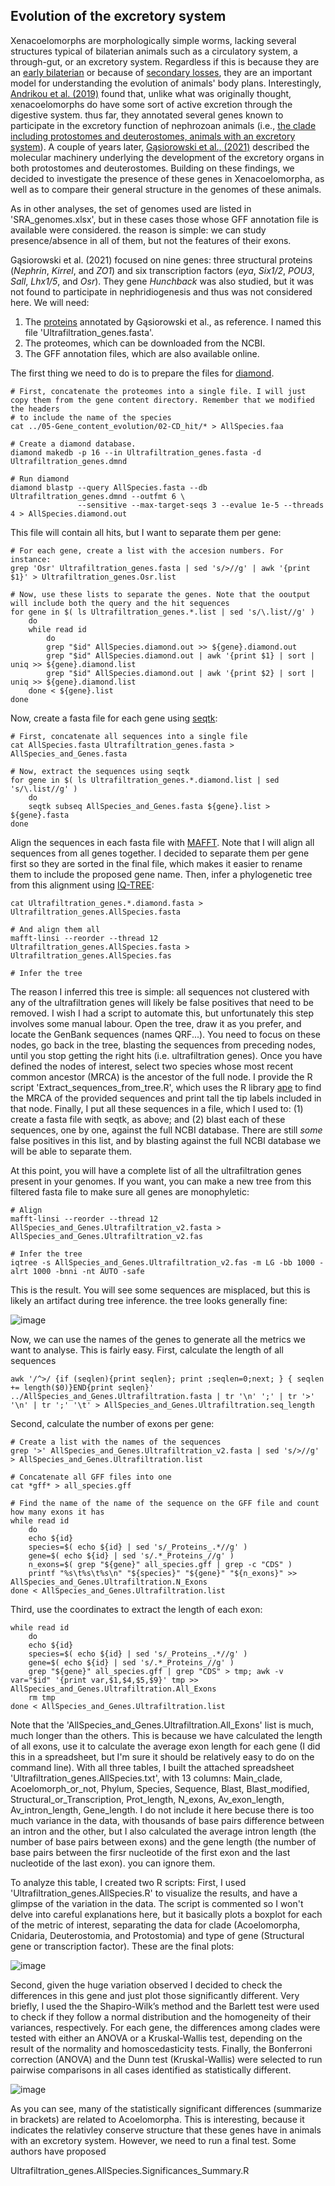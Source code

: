 ## Evolution of the excretory system
Xenacoelomorphs are morphologically simple worms, lacking several structures typical of bilaterian animals such as a circulatory system, a through-gut, or an excretory system. Regardless if this is because they are an [early bilaterian](https://www.nature.com/articles/nature16520) or because of [secondary losses](https://www.sciencedirect.com/science/article/pii/S0960982219304075), they are an important model for understanding the evolution of animals' body plans. Interestingly, [Andrikou et al. (2019)](https://doi.org/10.1371/journal.pbio.3000408) found that, unlike what was originally thought, xenacoelomorphs do have some sort of active excretion through the digestive system. thus far, they annotated several genes known to participate in the excretory function of nephrozoan animals (i.e., [the clade including protostomes and deuterostomes, animals with an excretory system](https://doi.org/10.1046/j.1463-6409.2002.00090.x)). A couple of years later, [Gąsiorowski et al., (2021)](https://doi.org/10.1016/j.cub.2021.05.057) described the molecular machinery underlying the development of the excretory organs in both protostomes and deuterostomes. 
Building on these findings, we decided to investigate the presence of these genes in Xenacoelomorpha, as well as to compare their general structure in the genomes of these animals.

As in other analyses, the set of genomes used are listed in 'SRA_genomes.xlsx', but in these cases those whose GFF annotation file is available were considered. the reason is simple: we can study presence/absence in all of them, but not the features of their exons.

Gąsiorowski et al. (2021) focused on nine genes: three structural proteins (_Nephrin_, _Kirrel_, and _ZO1_) and six transcription factors (_eya_, _Six1/2_, _POU3_, _Sall_, _Lhx1/5_, and _Osr_). They gene _Hunchback_ was also studied, but it was not found to participate in nephridiogenesis and thus was not considered here. 
We will need:
1. The [proteins](https://www.ncbi.nlm.nih.gov/protein/?term=A+single+origin+of+animal+excretory+organs) annotated by Gąsiorowski et al., as reference. I named this file 'Ultrafiltration_genes.fasta'.
2. The proteomes, which can be downloaded from the NCBI.
3. The GFF annotation files, which are also available online.

The first thing we need to do is to prepare the files for [diamond](https://github.com/bbuchfink/diamond).

    # First, concatenate the proteomes into a single file. I will just copy them from the gene content directory. Remember that we modified the headers
    # to include the name of the species
    cat ../05-Gene_content_evolution/02-CD_hit/* > AllSpecies.faa
    
    # Create a diamond database.
    diamond makedb -p 16 --in Ultrafiltration_genes.fasta -d Ultrafiltration_genes.dmnd
    
    # Run diamond
    diamond blastp --query AllSpecies.fasta --db Ultrafiltration_genes.dmnd --outfmt 6 \
                   --sensitive --max-target-seqs 3 --evalue 1e-5 --threads 4 > AllSpecies.diamond.out

This file will contain all hits, but I want to separate them per gene:

    # For each gene, create a list with the accesion numbers. For instance:
    grep 'Osr' Ultrafiltration_genes.fasta | sed 's/>//g' | awk '{print $1}' > Ultrafiltration_genes.Osr.list
    
    # Now, use these lists to separate the genes. Note that the ooutput will include both the query and the hit sequences
    for gene in $( ls Ultrafiltration_genes.*.list | sed 's/\.list//g' )
        do
        while read id
            do
            grep "$id" AllSpecies.diamond.out >> ${gene}.diamond.out
            grep "$id" AllSpecies.diamond.out | awk '{print $1} | sort | uniq >> ${gene}.diamond.list
            grep "$id" AllSpecies.diamond.out | awk '{print $2} | sort | uniq >> ${gene}.diamond.list
        done < ${gene}.list
    done

Now, create a fasta file for each gene using [seqtk](https://github.com/lh3/seqtk):

    # First, concatenate all sequences into a single file
    cat AllSpecies.fasta Ultrafiltration_genes.fasta > AllSpecies_and_Genes.fasta
    
    # Now, extract the sequences using seqtk
    for gene in $( ls Ultrafiltration_genes.*.diamond.list | sed 's/\.list//g' )
        do
        seqtk subseq AllSpecies_and_Genes.fasta ${gene}.list > ${gene}.fasta
    done

Align the sequences in each fasta file with [MAFFT](https://mafft.cbrc.jp/alignment/server/). Note that I will align all sequences from all genes together. I decided to separate them per gene first so they are sorted in the final file, which makes it easier to rename them to include the proposed gene name. Then, infer a phylogenetic tree from this alignment using [IQ-TREE](http://www.iqtree.org/doc/Tutorial):

    cat Ultrafiltration_genes.*.diamond.fasta > Ultrafiltration_genes.AllSpecies.fasta
    
    # And align them all
    mafft-linsi --reorder --thread 12 Ultrafiltration_genes.AllSpecies.fasta > Ultrafiltration_genes.AllSpecies.fas
    
    # Infer the tree
    

The reason I inferred this tree is simple: all sequences not clustered with any of the ultrafiltration genes will likely be false positives that need to be removed. I wish I had a script to automate this, but unfortunately this step involves some manual labour. Open the tree, draw it as you prefer, and locate the GenBank sequences (names QRF...). You need to focus on these nodes, go back in the tree, blasting the sequences from preceding nodes, until you stop getting the right hits (i.e. ultrafiltration genes). Once you have defined the nodes of interest, select two species whose most recent common ancestor (MRCA) is the ancestor of the full node. I provide the R script 'Extract_sequences_from_tree.R', which uses the R library [ape](https://cran.r-project.org/web/packages/ape/index.html) to find the MRCA of the provided sequences and print tall the tip labels included in that node.
Finally, I put all these sequences in a file, which I used to: (1) create a fasta file with seqtk, as above; and (2) blast each of these sequences, one by one, against the full NCBI database. There are still *some* false positives in this list, and by blasting against the full NCBI database we will be able to separate them.

At this point, you will have a complete list of all the ultrafiltration genes present in your genomes. If you want, you can make a new tree from this filtered fasta file to make sure all genes are monophyletic:

    # Align
    mafft-linsi --reorder --thread 12 AllSpecies_and_Genes.Ultrafiltration_v2.fasta > AllSpecies_and_Genes.Ultrafiltration_v2.fas
    
    # Infer the tree
    iqtree -s AllSpecies_and_Genes.Ultrafiltration_v2.fas -m LG -bb 1000 -alrt 1000 -bnni -nt AUTO -safe

This is the result. You will see some sequences are misplaced, but this is likely an artifact during tree inference. the tree looks generally fine:

![image](https://github.com/saabalde/2023_Nemertoderma_westbladi_genome/blob/main/06-Comparative_analyses_excretory_system/AllSpecies_and_Genes.Ultrafiltration_v2.fas.treefile.png)

Now, we can use the names of the genes to generate all the metrics we want to analyse. This is fairly easy. First, calculate the length of all sequences

    awk '/^>/ {if (seqlen){print seqlen}; print ;seqlen=0;next; } { seqlen += length($0)}END{print seqlen}' ../AllSpecies_and_Genes.Ultrafiltration.fasta | tr '\n' ';' | tr '>' '\n' | tr ';' '\t' > AllSpecies_and_Genes.Ultrafiltration.seq_length

Second, calculate the number of exons per gene:

    # Create a list with the names of the sequences
    grep '>' AllSpecies_and_Genes.Ultrafiltration_v2.fasta | sed 's/>//g' > AllSpecies_and_Genes.Ultrafiltration.list
    
    # Concatenate all GFF files into one
    cat *gff* > all_species.gff
    
    # Find the name of the name of the sequence on the GFF file and count how many exons it has
    while read id
        do
        echo ${id}
        species=$( echo ${id} | sed 's/_Proteins_.*//g' )
        gene=$( echo ${id} | sed 's/.*_Proteins_//g' )
        n_exons=$( grep "${gene}" all_species.gff | grep -c "CDS" )
        printf "%s\t%s\t%s\n" "${species}" "${gene}" "${n_exons}" >> AllSpecies_and_Genes.Ultrafiltration.N_Exons
    done < AllSpecies_and_Genes.Ultrafiltration.list

Third, use the coordinates to extract the length of each exon:

    while read id
        do
        echo ${id}
        species=$( echo ${id} | sed 's/_Proteins_.*//g' )
        gene=$( echo ${id} | sed 's/.*_Proteins_//g' )
        grep "${gene}" all_species.gff | grep "CDS" > tmp; awk -v var="$id" '{print var,$1,$4,$5,$9}' tmp >> AllSpecies_and_Genes.Ultrafiltration.All_Exons
        rm tmp
    done < AllSpecies_and_Genes.Ultrafiltration.list

Note that the 'AllSpecies_and_Genes.Ultrafiltration.All_Exons' list is much, much longer than the others. This is because we have calculated the length of all exons, use it to calculate the average exon length for each gene (I did this in a spreadsheet, but I'm sure it should be relatively easy to do on the command line). With all three tables, I built the attached spreadsheet 'Ultrafiltration_genes.AllSpecies.txt', with 13 columns: Main_clade, Acoelomorph_or_not, Phylum, Species, Sequence, Blast, Blast_modified, Structural_or_Transcription, Prot_length, N_exons, Av_exon_length, Av_intron_length, Gene_length.
I do not include it here becuse there is too much variance in the data, with thousands of base pairs difference between an intron and the other, but I also calculated the average intron length (the number of base pairs between exons) and the gene length (the number of base pairs between the firsr nucleotide of the first exon and the last nucleotide of the last exon). you can ignore them.

To analyze this table, I created two R scripts:
First, I used 'Ultrafiltration_genes.AllSpecies.R' to visualize the results, and have a glimpse of the variation in the data. The script is commented so I won't delve into careful explanations here, but it basically plots a boxplot for each of the metric of interest, separating the data for clade (Acoelomorpha, Cnidaria, Deuterostomia, and Protostomia) and type of gene (Structural gene or transcription factor). These are the final plots:

![image](https://github.com/saabalde/2023_Nemertoderma_westbladi_genome/blob/main/06-Comparative_analyses_excretory_system/Ultrafiltration_genes.AllSpecies.png)

Second, given the huge variation observed I decided to check the differences in this gene and just plot those significantly different. Very briefly, I used the the Shapiro-Wilk’s method and the Barlett test were used to check if they follow a normal distribution and the homogeneity of their variances, respectively. For each gene, the differences among clades were tested with either an ANOVA or a Kruskal-Wallis test, depending on the result of the normality and homoscedasticity tests. Finally, the Bonferroni correction (ANOVA) and the Dunn test (Kruskal-Wallis) were selected to run pairwise comparisons in all cases identified as statistically different.

![image](https://github.com/saabalde/2023_Nemertoderma_westbladi_genome/blob/main/06-Comparative_analyses_excretory_system/Ultrafiltration_genes.AllSpecies.Significances_Summary.png)

As you can see, many of the statistically significant differences (summarize in brackets) are related to Acoelomorpha. This is interesting, because it indicates the relativley conserve structure that these genes have in animals with an excretory system. However, we need to run a final test. Some authors have proposed 





Ultrafiltration_genes.AllSpecies.Significances_Summary.R
